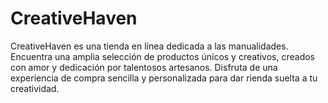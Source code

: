 # CreativeHaven
CreativeHaven es una tienda en línea dedicada a las manualidades. Encuentra una amplia selección de productos únicos y creativos, creados con amor y dedicación por talentosos artesanos. Disfruta de una experiencia de compra sencilla y personalizada para dar rienda suelta a tu creatividad.
